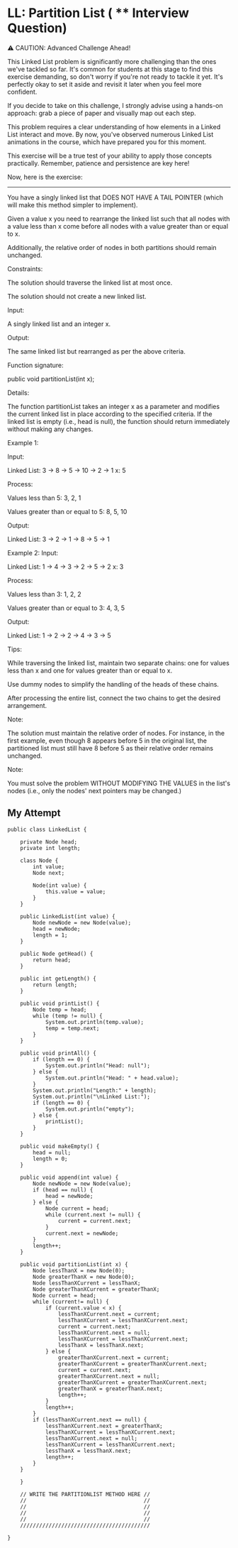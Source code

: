 # LL: Partition List ( ** Interview Question)

⚠️ CAUTION: Advanced Challenge Ahead!

This Linked List problem is significantly more challenging than the ones we've tackled so far. It's common for students at this stage to find this exercise demanding, so don't worry if you're not ready to tackle it yet. It's perfectly okay to set it aside and revisit it later when you feel more confident.

If you decide to take on this challenge, I strongly advise using a hands-on approach: grab a piece of paper and visually map out each step.

This problem requires a clear understanding of how elements in a Linked List interact and move. By now, you've observed numerous Linked List animations in the course, which have prepared you for this moment.

This exercise will be a true test of your ability to apply those concepts practically. Remember, patience and persistence are key here!

Now, here is the exercise:

___________________________________

You have a singly linked list that DOES NOT HAVE A TAIL POINTER  (which will make this method simpler to implement).

Given a value x you need to rearrange the linked list such that all nodes with a value less than x come before all nodes with a value greater than or equal to x.

Additionally, the relative order of nodes in both partitions should remain unchanged.

Constraints:

The solution should traverse the linked list at most once.

The solution should not create a new linked list.

Input:

A singly linked list and an integer x.

Output:

The same linked list but rearranged as per the above criteria.

Function signature:

public void partitionList(int x);

Details:

The function partitionList takes an integer x as a parameter and modifies the current linked list in place according to the specified criteria. If the linked list is empty (i.e., head is null), the function should return immediately without making any changes.

Example 1:

Input:

Linked List: 3 -> 8 -> 5 -> 10 -> 2 -> 1 x: 5

Process:

Values less than 5: 3, 2, 1

Values greater than or equal to 5: 8, 5, 10

Output:

Linked List: 3 -> 2 -> 1 -> 8 -> 5 -> 1

Example 2:
Input:

Linked List: 1 -> 4 -> 3 -> 2 -> 5 -> 2 x: 3

Process:

Values less than 3: 1, 2, 2

Values greater than or equal to 3: 4, 3, 5

Output:

Linked List: 1 -> 2 -> 2 -> 4 -> 3 -> 5

Tips:

While traversing the linked list, maintain two separate chains: one for values less than x and one for values greater than or equal to x.

Use dummy nodes to simplify the handling of the heads of these chains.

After processing the entire list, connect the two chains to get the desired arrangement.

Note:

The solution must maintain the relative order of nodes. For instance, in the first example, even though 8 appears before 5 in the original list, the partitioned list must still have 8 before 5 as their relative order remains unchanged.

Note:

You must solve the problem WITHOUT MODIFYING THE VALUES in the list's nodes (i.e., only the nodes' next pointers may be changed.)

## My Attempt

    public class LinkedList {

        private Node head;
        private int length;

        class Node {
            int value;
            Node next;

            Node(int value) {
                this.value = value;
            }
        }

        public LinkedList(int value) {
            Node newNode = new Node(value);
            head = newNode;
            length = 1;
        }

        public Node getHead() {
            return head;
        }

        public int getLength() {
            return length;
        }

        public void printList() {
            Node temp = head;
            while (temp != null) {
                System.out.println(temp.value);
                temp = temp.next;
            }
        }

        public void printAll() {
            if (length == 0) {
                System.out.println("Head: null");
            } else {
                System.out.println("Head: " + head.value);
            }
            System.out.println("Length:" + length);
            System.out.println("\nLinked List:");
            if (length == 0) {
                System.out.println("empty");
            } else {
                printList();
            }
        }

        public void makeEmpty() {
            head = null;
            length = 0;
        }

        public void append(int value) {
            Node newNode = new Node(value);
            if (head == null) {
                head = newNode;
            } else {
                Node current = head;
                while (current.next != null) {
                    current = current.next;
                }
                current.next = newNode;
            }
            length++;
        }

        public void partitionList(int x) {
            Node lessThanX = new Node(0);
            Node greaterThanX = new Node(0);
            Node lessThanXCurrent = lessThanX;
            Node greaterThanXCurrent = greaterThanX;
            Node current = head;
            while (current!= null) {
                if (current.value < x) {
                    lessThanXCurrent.next = current;
                    lessThanXCurrent = lessThanXCurrent.next;
                    current = current.next;
                    lessThanXCurrent.next = null;
                    lessThanXCurrent = lessThanXCurrent.next;
                    lessThanX = lessThanX.next;
                } else {
                    greaterThanXCurrent.next = current;
                    greaterThanXCurrent = greaterThanXCurrent.next;
                    current = current.next;
                    greaterThanXCurrent.next = null;
                    greaterThanXCurrent = greaterThanXCurrent.next;
                    greaterThanX = greaterThanX.next;
                    length++;
                }
                length++;
            }
            if (lessThanXCurrent.next == null) {
                lessThanXCurrent.next = greaterThanX;
                lessThanXCurrent = lessThanXCurrent.next;
                lessThanXCurrent.next = null;
                lessThanXCurrent = lessThanXCurrent.next;
                lessThanX = lessThanX.next;
                length++;
            }
        }

        }

        // WRITE THE PARTITIONLIST METHOD HERE //
        //                                     //
        //                                     //
        //                                     //
        //                                     //
        /////////////////////////////////////////

    }
